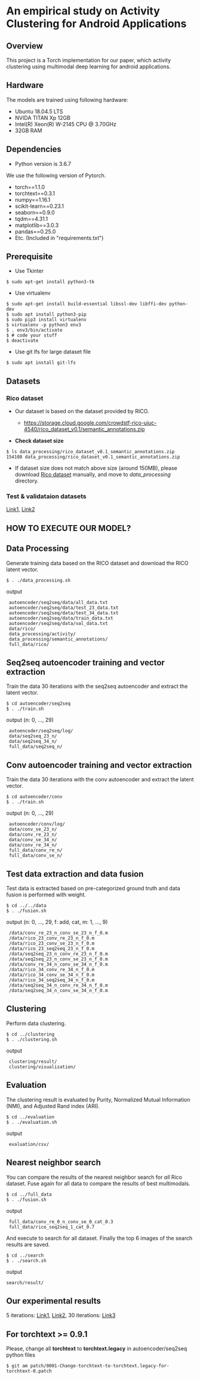 # An empirical study on Activity Clustering for Android Applications

## Overview
This project is a Torch implementation for our paper, which activity clustering using multimodal deep learning for android applications.

## Hardware
The models are trained using following hardware:
- Ubuntu 18.04.5 LTS
- NVIDA TITAN Xp 12GB
- Intel(R) Xeon(R) W-2145 CPU @ 3.70GHz
- 32GB RAM

## Dependencies
- Python version is 3.6.7

We use the following version of Pytorch.

- torch==1.1.0
- torchtext==0.3.1
- numpy==1.16.1
- scikit-learn==0.23.1
- seaborn==0.9.0
- tqdm==4.31.1
- matplotlib==3.0.3
- pandas==0.25.0
- Etc. (Included in "requirements.txt")

## Prerequisite
- Use Tkinter
```
$ sudo apt-get install python3-tk
```

- Use virtualenv
```
$ sudo apt-get install build-essential libssl-dev libffi-dev python-dev
$ sudo apt install python3-pip
$ sudo pip3 install virtualenv
$ virtualenv -p python3 env3
$ . env3/bin/activate
$ # code your stuff
$ deactivate
```

- Use git lfs for large dataset file
```
$ sudo apt install git-lfs
```

## Datasets
### Rico dataset
- Our dataset is based on the dataset provided by RICO.
    - https://storage.cloud.google.com/crowdstf-rico-uiuc-4540/rico_dataset_v0.1/semantic_annotations.zip

- **Check dataset size**
```
$ ls data_processing/rico_dataset_v0.1_semantic_annotations.zip 
154108 data_processing/rico_dataset_v0.1_semantic_annotations.zip
```
- If dataset size does not match above size (around 150MB), please download [Rico dataset](https://storage.cloud.google.com/crowdstf-rico-uiuc-4540/rico_dataset_v0.1/semantic_annotations.zip) manually, and move to *data_processing* directory.

### Test & validataion datasets
[Link1](https://drive.google.com/file/d/1QawDg9evv8pCx4Eoyg-9EIrJAtjFE93c/view?usp=sharing), [Link2](https://drive.google.com/file/d/17V7VioRXlrcaLo8yRDXmAM2l1mm4MdyP/view?usp=sharing)

## HOW TO EXECUTE OUR MODEL?
## Data Processing
Generate training data based on the RICO dataset and download the RICO latent vector.
```
$ . ./data_processing.sh
```

output
```
 autoencoder/seq2seq/data/all_data.txt
 autoencoder/seq2seq/data/test_23_data.txt
 autoencoder/seq2seq/data/test_34_data.txt
 autoencoder/seq2seq/data/train_data.txt
 autoencoder/seq2seq/data/val_data.txt
 data/rico/
 data_processing/activity/
 data_processing/semantic_annotations/
 full_data/rico/
```

## Seq2seq autoencoder training and vector extraction
Train the data 30 iterations with the seq2seq autoencoder and extract the latent vector.
```
$ cd autoencoder/seq2seq
$ . ./train.sh
```

output (n: 0, ..., 29)
```
 autoencoder/seq2seq/log/
 data/seq2seq_23_n/
 data/seq2seq_34_n/
 full_data/seq2seq_n/
```

## Conv autoencoder training and vector extraction
Train the data 30 iterations with the conv autoencoder and extract the latent vector.
```
$ cd autoencoder/conv
$ . ./train.sh
```
output (n: 0, ..., 29)
```
 autoencoder/conv/log/
 data/conv_se_23_n/
 data/conv_re_23_n/
 data/conv_se_34_n/
 data/conv_re_34_n/
 full_data/conv_re_n/
 full_data/conv_se_n/
```

## Test data extraction and data fusion
Test data is extracted based on pre-categorized ground truth and data fusion is performed with weight.
```
$ cd ../../data
$ . ./fusion.sh
```

output (n: 0, ..., 29, f: add, cat,  m: 1, ..., 9)
```
 /data/conv_re_23_n_conv_se_23_n_f_0.m
 /data/rico_23_conv_re_23_n_f_0.m
 /data/rico_23_conv_se_23_n_f_0.m
 /data/rico_23_seq2seq_23_n_f_0.m
 /data/seq2seq_23_n_conv_re_23_n_f_0.m
 /data/seq2seq_23_n_conv_se_23_n_f_0.m
 /data/conv_re_34_n_conv_se_34_n_f_0.m
 /data/rico_34_conv_re_34_n_f_0.m
 /data/rico_34_conv_se_34_n_f_0.m
 /data/rico_34_seq2seq_34_n_f_0.m
 /data/seq2seq_34_n_conv_re_34_n_f_0.m
 /data/seq2seq_34_n_conv_se_34_n_f_0.m
```

## Clustering
Perform data clustering.
```
$ cd ../clustering
$ . ./clustering.sh
```

output
```
 clustering/result/
 clustering/visualization/
```

## Evaluation
The clustering result is evaluated by Purity, Normalized Mutual Information (NMI), and Adjusted Rand index (ARI).
```
$ cd ../evaluation
$ . ./evaluation.sh
```

output
```
 evaluation/csv/
```

## Nearest neighbor search
You can compare the results of the nearest neighbor search for *all* Rico dataset.
Fuse again for all data to compare the results of best multimodals.
```
$ cd ../full_data
$ . ./fusion.sh
```

output
```
 full_data/conv_re_0_n_conv_se_0_cat_0.3
 full_data/rico_seq2seq_1_cat_0.7
```
And execute to search for all dataset.
Finally the top 6 images of the search results are saved.
```
$ cd ../search
$ . ./search.sh
```

output
```
search/result/
```
## Our experimental results
5 iterations: [Link1](https://drive.google.com/file/d/1CHSsMy0Uh7UrVK3Wfbj2aeFKcSOAkkU_/view?usp=sharing), [Link2](https://drive.google.com/file/d/1X_S3XEr5NhJfQOB2GxKfp0Yf_SAxNeJV/view?usp=sharing),
30 iterations: [Link3](https://drive.google.com/file/d/1Gwj0xIV0fZRVCtrE6l_rmhbwri72G0Cq/view?usp=sharing)

## For torchtext >= 0.9.1
Please, change all **torchtext** to **torchtext.legacy** in autoencoder/seq2seq python files
```
$ git am patch/0001-Change-torchtext-to-torchtext.legacy-for-torchtext-0.patch
```
